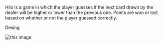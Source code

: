 Hilo is a game in which the player guesses if the next card drawn by the dealer will be higher or lower than the previous one. Points are won or lost based on whether or not the player guessed correctly.

Desing

![this image](https://myoctocat.com/assets/images/base-octocat.svg)
